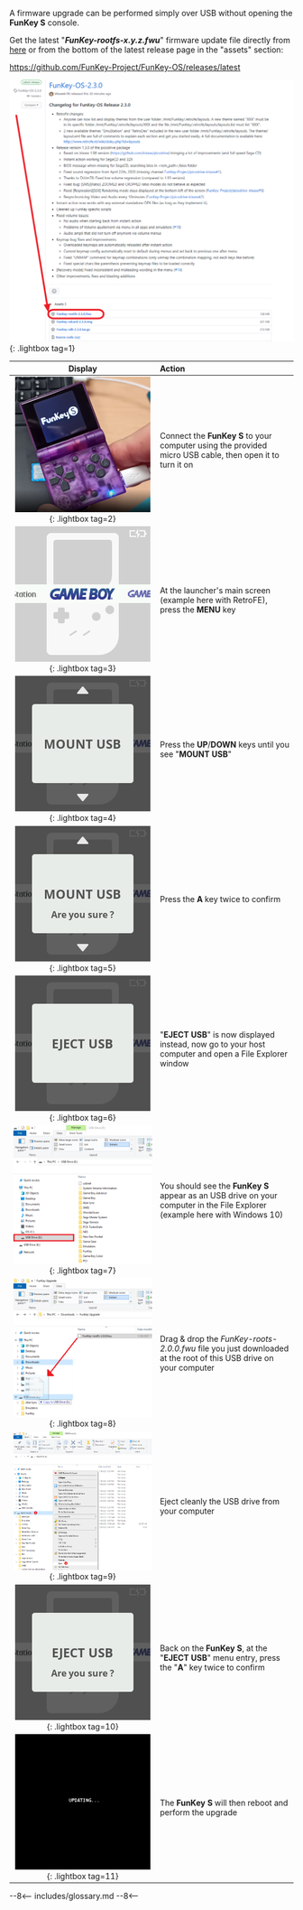 A firmware upgrade can be performed simply over USB without opening the
**FunKey S** console.

Get the latest "**_FunKey-rootfs-x.y.z.fwu_**" firmware update file
directly from [here][1] or from the bottom of the latest release page
in the "assets" section:

https://github.com/FunKey-Project/FunKey-OS/releases/latest

![Github Release](/assets/images/Github_Release.png){: .lightbox tag=1}

| **Display**                                                                              | **Action**                                                                                                                  |
|:----------------------------------------------------------------------------------------:|:----------------------------------------------------------------------------------------------------------------------------|
| ![Connection PC](/assets/images/Connection_PC.png){: .lightbox tag=2}                    | Connect the **FunKey S** to your computer using the provided micro USB cable, then open it to turn it on                    |
| ![RetroFE](/assets/images/RetroFE.png){: .lightbox tag=3}                                | At the launcher's main screen (example here with RetroFE), press the **MENU** key                                           |
| ![Mount USB](/assets/images/Mount_USB.png){: .lightbox tag=4}                            | Press the **UP**/**DOWN** keys until you see "**MOUNT USB**"                                                                |
| ![Mount USB Are you sure](/assets/images/Mount_USB_are_you_sure.png){: .lightbox tag=5}  | Press the **A** key twice to confirm                                                                                        |
| ![Eject USB](/assets/images/Eject_USB.png){: .lightbox tag=6}                            | "**EJECT USB**" is now displayed instead, now go to your host computer and open a File Explorer window                      |
| ![USB Drive](/assets/images/USB_Drive.png){: .lightbox tag=7}                            | You should see the **FunKey S** appear as an USB drive on your computer in the File Explorer (example here with Windows 10) |
| ![USB Drag and Drop](/assets/images/USB_Drag_Drop.png){: .lightbox tag=8}                | Drag & drop the _FunKey-roots-2.0.0.fwu_ file you just downloaded at the root of this USB drive on your computer            |
| ![Eject Drive](/assets/images/Eject_Drive.png){: .lightbox tag=9}                        | Eject cleanly the USB drive from your computer                                                                              |
| ![Eject USB Are you sure](/assets/images/Eject_USB_are_you_sure.png){: .lightbox tag=10} | Back on the **FunKey S**, at the "**EJECT USB**" menu entry, press the "**A**" key twice to confirm                         |
| ![Updating](/assets/images/Updating.png){: .lightbox tag=11}                             | The **FunKey S** will then reboot and perform the upgrade                                                                   |

[1]: https://github.com/FunKey-Project/FunKey-OS/releases/download/FunKey-OS-2.0.0/FunKey-rootfs-2.0.0.fwu

--8<--
includes/glossary.md
--8<--
